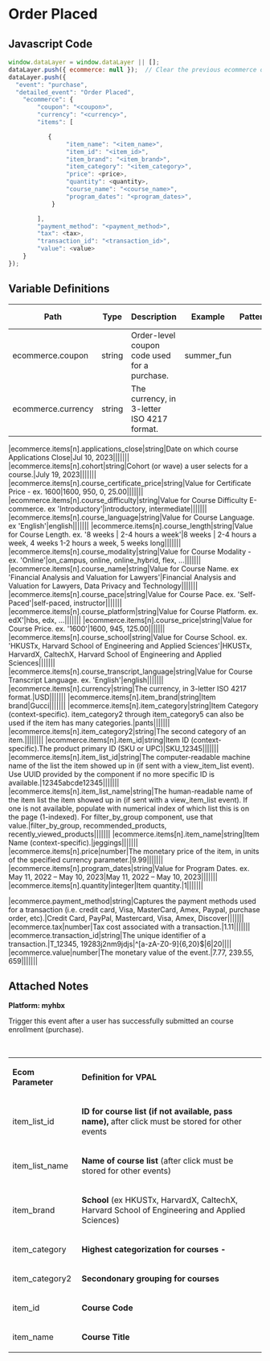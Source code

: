 # Order Placed

### 

## Javascript Code
```js
window.dataLayer = window.dataLayer || [];
dataLayer.push({ ecommerce: null });  // Clear the previous ecommerce object.
dataLayer.push({
  "event": "purchase",
  "detailed_event": "Order Placed",
    "ecommerce": {
        "coupon": "<coupon>",
        "currency": "<currency>",
        "items": [

           {
                "item_name": "<item_name>",
                "item_id": "<item_id>",
                "item_brand": "<item_brand>",
                "item_category": "<item_category>",
                "price": <price>,
                "quantity": <quantity>,
                "course_name": "<course_name>",
                "program_dates": "<program_dates>",
            }

        ],
        "payment_method": "<payment_method>",
        "tax": <tax>,
        "transaction_id": "<transaction_id>",
        "value": <value>
    }
});
```

## Variable Definitions

|Path|Type|Description|Example|Pattern|Min Length|Max Length|Minimum|Maximum|Multiple Of|
| --- | --- | --- | --- | --- | --- | --- | --- | --- | --- |
|ecommerce.coupon|string|Order-level coupon code used for a purchase.|summer\_fun|||||||
|ecommerce.currency|string|The currency, in 3-letter ISO 4217 format.||||||||



|ecommerce.items[n].applications_close|string|Date on which course Applications Close|Jul 10, 2023|||||||
|ecommerce.items[n].cohort|string|Cohort \(or wave\) a user selects for a course.|July 19, 2023|||||||
|ecommerce.items[n].course_certificate_price|string|Value for Certificate Price - ex. 1600|1600, 950, 0, 25.00|||||||
|ecommerce.items[n].course_difficulty|string|Value for Course Difficulty E-commerce. ex 'Introductory'|introductory, intermediate|||||||
|ecommerce.items[n].course_language|string|Value for Course Language. ex 'English'|english|||||||
|ecommerce.items[n].course_length|string|Value for Course Length. ex. '8 weeks \| 2-4 hours a week'|8 weeks \| 2-4 hours a week, 4 weeks 1-2 hours a week, 5 weeks long|||||||
|ecommerce.items[n].course_modality|string|Value for Course Modality - ex. 'Online'|on\_campus, online, online\_hybrid, flex, ...|||||||
|ecommerce.items[n].course_name|string|Value for Course Name. ex 'Financial Analysis and Valuation for Lawyers'|Financial Analysis and Valuation for Lawyers, Data Privacy and Technology|||||||
|ecommerce.items[n].course_pace|string|Value for Course Pace. ex. 'Self-Paced'|self-paced, instructor|||||||
|ecommerce.items[n].course_platform|string|Value for Course Platform. ex. edX'|hbs, edx, ...|||||||
|ecommerce.items[n].course_price|string|Value for Course Price. ex. '1600'|1600, 945, 125.00|||||||
|ecommerce.items[n].course_school|string|Value for Course School. ex. 'HKUSTx, Harvard School of Engineering and Applied Sciences'|HKUSTx, HarvardX, CaltechX, Harvard School of Engineering and Applied Sciences|||||||
|ecommerce.items[n].course_transcript_language|string|Value for Course Transcript Language. ex. 'English'|english|||||||
|ecommerce.items[n].currency|string|The currency, in 3-letter ISO 4217 format.|USD|||||||
|ecommerce.items[n].item_brand|string|Item brand|Gucci|||||||
|ecommerce.items[n].item_category|string|Item Category \(context-specific\). item\_category2 through item\_category5 can also be used if the item has many categories.|pants|||||||
|ecommerce.items[n].item_category2|string|The second category of an item.||||||||
|ecommerce.items[n].item_id|string|Item ID \(context-specific\).The product primary ID \(SKU or UPC\)|SKU\_12345|||||||
|ecommerce.items[n].item_list_id|string|The computer-readable machine name of the list the item showed up in \(if sent with a view\_item\_list event\). Use UUID provided by the component if no more specific ID is available.|12345abcde12345|||||||
|ecommerce.items[n].item_list_name|string|The human-readable name of the item list the item showed up in \(if sent with a view\_item\_list event\). If one is not available, populate with numerical index of which list this is on the page \(1-indexed\). For filter\_by\_group component, use that value.|filter\_by\_group, recommended\_products, recently\_viewed\_products|||||||
|ecommerce.items[n].item_name|string|Item Name \(context-specific\).|jeggings|||||||
|ecommerce.items[n].price|number|The monetary price of the item, in units of the specified currency parameter.|9.99|||||||
|ecommerce.items[n].program_dates|string|Value for Program Dates. ex. May 11, 2022 – May 10, 2023|May 11, 2022 – May 10, 2023|||||||
|ecommerce.items[n].quantity|integer|Item quantity.|1|||||||



|ecommerce.payment_method|string|Captures the payment methods used for a transaction \(i.e. credit card, Visa, MasterCard, Amex, Paypal, purchase order, etc\).|Credit Card, PayPal, Mastercard, Visa, Amex, Discover|||||||
|ecommerce.tax|number|Tax cost associated with a transaction.|1.11|||||||
|ecommerce.transaction_id|string|The unique identifier of a transaction.|T\_12345, 19283j2nm9jdjs|^[a-zA-Z0-9]{6,20}$|6|20||||
|ecommerce.value|number|The monetary value of the event.|7.77, 239.55, 659|||||||

## Attached Notes

<p><strong>Platform: myhbx</strong></p>
<p>Trigger this event after a user has successfully submitted an course enrollment (purchase).</p>
<p>&nbsp;</p>
<table>
<tbody>
<tr>
<td>
<p><strong>Ecom Parameter</strong></p>
</td>
<td>
<p><strong>Definition for VPAL</strong></p>
</td>
</tr>
<tr>
<td>
<p><span style="font-weight: 400;">item_list_id</span></p>
</td>
<td>
<p><strong>ID for course list (if not available, pass name),</strong><span style="font-weight: 400;"> after click must be stored for other events</span></p>
</td>
</tr>
<tr>
<td>
<p><span style="font-weight: 400;">item_list_name</span></p>
</td>
<td>
<p><strong>Name of course list </strong><span style="font-weight: 400;">(after click must be stored for other events)</span></p>
</td>
</tr>
<tr>
<td>
<p><span style="font-weight: 400;">item_brand</span></p>
</td>
<td>
<p><strong>School </strong><span style="font-weight: 400;">(ex HKUSTx, HarvardX, CaltechX, Harvard School of Engineering and Applied Sciences)</span></p>
</td>
</tr>
<tr>
<td>
<p><span style="font-weight: 400;">item_category</span></p>
</td>
<td>
<p><strong>Highest categorization for courses - </strong></p>
</td>
</tr>
<tr>
<td>
<p><span style="font-weight: 400;">item_category2</span></p>
</td>
<td>
<p><strong>Secondonary grouping for courses </strong></p>
</td>
</tr>
<tr>
<td>
<p><span style="font-weight: 400;">item_id</span></p>
</td>
<td>
<p><strong>Course Code</strong></p>
</td>
</tr>
<tr>
<td>
<p><span style="font-weight: 400;">item_name</span></p>
</td>
<td>
<p><strong>Course Title</strong></p>
</td>
</tr>
</tbody>
</table>
